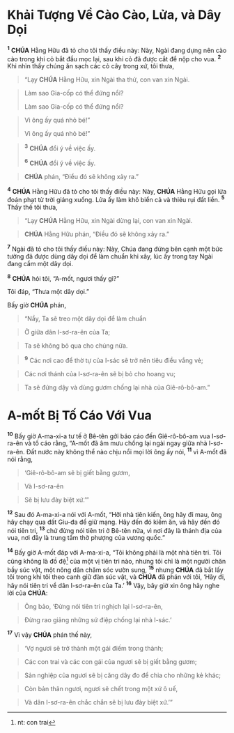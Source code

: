 # Khải Tượng Về Cào Cào, Lửa, và Dây Dọi
<sup><b>1</b></sup> **CHÚA** Hằng Hữu đã tỏ cho tôi thấy điều này: Này, Ngài đang dựng nên cào cào trong khi cỏ bắt đầu mọc lại, sau khi cỏ đã được cắt để nộp cho vua. <sup><b>2</b></sup> Khi nhìn thấy chúng ăn sạch các cỏ cây trong xứ, tôi thưa,


> “Lạy **CHÚA** Hằng Hữu, xin Ngài tha thứ, con van xin Ngài.
>


> Làm sao Gia-cốp có thể đứng nổi?
> 
> Làm sao Gia-cốp có thể đứng nổi?
>


> Vì ông ấy quá nhỏ bé!”
> 
> Vì ông ấy quá nhỏ bé!”
>


> <sup><b>3</b></sup> **CHÚA** đổi ý về việc ấy.
> 
> <sup><b>6</b></sup> **CHÚA** đổi ý về việc ấy.
>


> **CHÚA** phán, “Điều đó sẽ không xảy ra.”
>

<sup><b>4</b></sup> **CHÚA** Hằng Hữu đã tỏ cho tôi thấy điều này: Này, **CHÚA** Hằng Hữu gọi lửa đoán phạt từ trời giáng xuống. Lửa ấy làm khô biển cả và thiêu rụi đất liền. <sup><b>5</b></sup> Thấy thế tôi thưa,


> “Lạy **CHÚA** Hằng Hữu, xin Ngài dừng lại, con van xin Ngài.
>


> **CHÚA** Hằng Hữu phán, “Điều đó sẽ không xảy ra.”
>

<sup><b>7</b></sup> Ngài đã tỏ cho tôi thấy điều này: Này, Chúa đang đứng bên cạnh một bức tường đã được dùng dây dọi để làm chuẩn khi xây, lúc ấy trong tay Ngài đang cầm một dây dọi.

<sup><b>8</b></sup> **CHÚA** hỏi tôi, “A-mốt, ngươi thấy gì?”

Tôi đáp, “Thưa một dây dọi.”

Bấy giờ **CHÚA** phán,


> “Nầy, Ta sẽ treo một dây dọi để làm chuẩn
>


> Ở giữa dân I-sơ-ra-ên của Ta;
>


> Ta sẽ không bỏ qua cho chúng nữa.
>


> <sup><b>9</b></sup> Các nơi cao để thờ tự của I-sác sẽ trở nên tiêu điều vắng vẻ;
>


> Các nơi thánh của I-sơ-ra-ên sẽ bị bỏ cho hoang vu;
>


> Ta sẽ đứng dậy và dùng gươm chống lại nhà của Giê-rô-bô-am.”
>


# A-mốt Bị Tố Cáo Với Vua
<sup><b>10</b></sup> Bấy giờ A-ma-xi-a tư tế ở Bê-tên gởi báo cáo đến Giê-rô-bô-am vua I-sơ-ra-ên và tố cáo rằng, “A-mốt đã âm mưu chống lại ngài ngay giữa nhà I-sơ-ra-ên. Đất nước này không thể nào chịu nổi mọi lời ông ấy nói, <sup><b>11</b></sup> vì A-mốt đã nói rằng,


> ‘Giê-rô-bô-am sẽ bị giết bằng gươm,
>


> Và I-sơ-ra-ên
>


> Sẽ bị lưu đày biệt xứ.’”
>

<sup><b>12</b></sup> Sau đó A-ma-xi-a nói với A-mốt, “Hỡi nhà tiên kiến, ông hãy đi mau, ông hãy chạy qua đất Giu-đa để giữ mạng. Hãy đến đó kiếm ăn, và hãy đến đó nói tiên tri, <sup><b>13</b></sup> chứ đừng nói tiên tri ở Bê-tên nữa, vì nơi đây là thánh địa của vua, nơi đây là trung tâm thờ phượng của vương quốc.”

<sup><b>14</b></sup> Bấy giờ A-mốt đáp với A-ma-xi-a, “Tôi không phải là một nhà tiên tri. Tôi cũng không là đồ đệ[^1] của một vị tiên tri nào, nhưng tôi chỉ là một người chăn bầy súc vật, một nông dân chăm sóc vườn sung, <sup><b>15</b></sup> nhưng **CHÚA** đã bắt lấy tôi trong khi tôi theo canh giữ đàn súc vật, và **CHÚA** đã phán với tôi, ‘Hãy đi, hãy nói tiên tri về dân I-sơ-ra-ên của Ta.’ <sup><b>16</b></sup> Vậy, bây giờ xin ông hãy nghe lời của **CHÚA**:


> Ông bảo, ‘Đừng nói tiên tri nghịch lại I-sơ-ra-ên,
>


> Đừng rao giảng những sứ điệp chống lại nhà I-sác.’
>

<sup><b>17</b></sup> Vì vậy **CHÚA** phán thế này,


> ‘Vợ ngươi sẽ trở thành một gái điếm trong thành;
>


> Các con trai và các con gái của ngươi sẽ bị giết bằng gươm;
>


> Sản nghiệp của ngươi sẽ bị căng dây đo để chia cho những kẻ khác;
>


> Còn bản thân ngươi, ngươi sẽ chết trong một xứ ô uế,
>


> Và dân I-sơ-ra-ên chắc chắn sẽ bị lưu đày biệt xứ.’”
>

[^1]: nt: con trai
